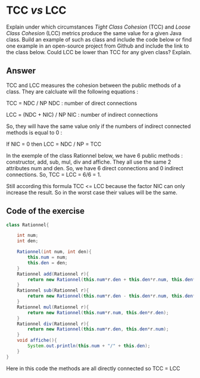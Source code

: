 # TCC *vs* LCC

Explain under which circumstances *Tight Class Cohesion* (TCC) and *Loose Class Cohesion* (LCC) metrics produce the same value for a given Java class. Build an example of such as class and include the code below or find one example in an open-source project from Github and include the link to the class below. Could LCC be lower than TCC for any given class? Explain.

## Answer

TCC and LCC measures the cohesion between the public methods of a class. They are calcluate will the following equations :

TCC = NDC / NP
NDC : number of direct connections

LCC = (NDC + NIC) / NP
NIC : number of indirect connections

So, they will have the same value only if the numbers of indirect connected methods is equal to 0 :

If NIC = 0 then LCC = NDC / NP = TCC

In the exemple of the class Rationnel below, we have 6 public methods : constructor, add, sub, mul, div and affiche. They all use the same 2 attributes num and den. So, we have 6 direct connections and 0 indirect connections. So, TCC = LCC = 6/6 = 1.

Still according this formula TCC <= LCC because the factor NIC can only increase the result. So in the worst case their values will be the same.

## Code of the exercise

```java
class Rationnel{

    int num;
    int den;

    Rationnel(int num, int den){
        this.num = num;
        this.den = den;
    }
    Rationnel add(Rationnel r){
        return new Rationnel(this.num*r.den + this.den*r.num, this.den*r.den);
    }
    Rationnel sub(Rationnel r){
        return new Rationnel(this.num*r.den - this.den*r.num, this.den*r.den);
    }
    Rationnel mul(Rationnel r){
        return new Rationnel(this.num*r.num, this.den*r.den);
    }
    Rationnel div(Rationnel r){
        return new Rationnel(this.num*r.den, this.den*r.num);
    }
    void affiche(){
        System.out.println(this.num + "/" + this.den);
    }    
}
```

Here in this code the methods are all directly connected so TCC = LCC